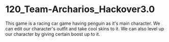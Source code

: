 # 120_Team-Archarios_Hackover3.0

This game is a racing car game having penguin as it's main character.
We can edit our character's outfit and take cool skins to it.
We can also level up our character by giving certain boost up to it.
